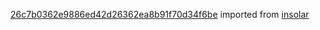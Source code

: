 [26c7b0362e9886ed42d26362ea8b91f70d34f6be](https://github.com/insolar/insolar/commit/26c7b0362e9886ed42d26362ea8b91f70d34f6be) imported from [insolar](https://github.com/insolar/insolar)
